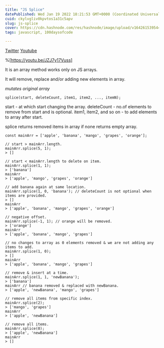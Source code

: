 ```yaml
---
title: "JS Splice"
datePublished: Wed Jan 19 2022 18:21:53 GMT+0000 (Coordinated Universal Time)
cuid: ckylvgliv0kpvtos1a31c5apv
slug: js-splice
cover: https://cdn.hashnode.com/res/hashnode/image/upload/v1642615395448/tPIZ4bH3d.png
tags: javascript, 100daysofcode

---
```


[Twitter](https://twitter.com/urstrulyvishwak/status/1483868088219336709?s=20) [Youtube](https://youtu.be/JZJ7y17Vuss) 


%[https://youtu.be/JZJ7y17Vuss]


It is an array method works only on JS arrays.

It will remove, replace and/or adding new elements in array. 

*mutates original array*

`splice(start, deleteCount, item1, item2, ..., itemN);`

start - at which start changing the array.
deleteCount - no.of elements to remove from start and is optional.
item1, item2, and so on - to add elements to array after start.

splice returns removed items in array if none returns empty array.

```
const mainArr = ['apple', 'banana', 'mango', 'grapes', 'orange'];

// start > mainArr.length.
mainArr.splice(5, 1);
> []

// start < mainArr.length to delete on item.
mainArr.splice(1, 1);
> ['banana']
mainArr
> ['apple', 'mango', 'grapes', 'orange']

// add banana again at same location.
mainArr.splice(1, 0, 'banana'); // deleteCount is not optional when items are provided.
> []
mainArr
> ['apple', 'banana', 'mango', 'grapes', 'orange']

// negative offset.
mainArr.splice(-1, 1); // orange will be removed.
> ['orange']
mainArr
> ['apple', 'banana', 'mango', 'grapes']

// no changes to array as 0 elements removed & we are not adding any items to add.
mainArr.splice(1, 0); 
> []
mainArr
> ['apple', 'banana', 'mango', 'grapes']

// remove & insert at a time.
mainArr.splice(1, 1, 'newBanana');
> ['banana']
mainArr // banana removed & replaced with newBanana.
> ['apple', 'newBanana', 'mango', 'grapes']

// remove all items from specific index.
mainArr.splice(2);
> ['mango', 'grapes']
mainArr
> ['apple', 'newBanana']

// remove all items.
mainArr.splice(0);
> ['apple', 'newBanana']
mainArr
> []
```